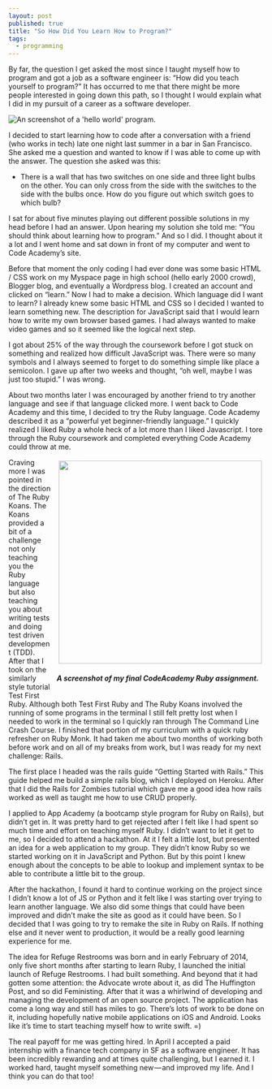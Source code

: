 ```yaml
---
layout: post
published: true
title: "So How Did You Learn How to Program?"
tags:
  - programming
---
```


By far, the question I get asked the most since I taught myself how to program and got a job as a software engineer is: “How did you teach yourself to program?” It has occurred to me that there might be more people interested in going down this path, so I thought I would explain what I did in my pursuit of a career as a software developer.

![An screenshot of a 'hello world' program.](http://24.media.tumblr.com/8e07f8f4c9abe79a87189caeda94b216/tumblr_n32z1xaEY01tv77s6o1_1280.png)

I decided to start learning how to code after a conversation with a friend (who works in tech) late one night last summer in a bar in San Francisco. She asked me a question and wanted to know if I was able to come up with the answer. The question she asked was this:

* There is a wall that has two switches on one side and three light bulbs on the other. You can only cross from the side with the switches to the side with the bulbs once. How do you figure out which switch goes to which bulb?

I sat for about five minutes playing out different possible solutions in my head before I had an answer. Upon hearing my solution she told me: “You should think about learning how to program.” And so I did. I thought about it a lot and I went home and sat down in front of my computer and went to Code Academy’s site.

Before that moment the only coding I had ever done was some basic HTML / CSS work on my Myspace page in high school (hello early 2000 crowd), Blogger blog, and eventually a Wordpress blog. I created an account and clicked on “learn.” Now I had to make a decision. Which language did I want to learn? I already knew some basic HTML and CSS so I decided I wanted to learn something new. The description for JavaScript said that I would learn how to write my own browser based games. I had always wanted to make video games and so it seemed like the logical next step.

I got about 25% of the way through the coursework before I got stuck on something and realized how difficult JavaScript was. There were so many symbols and I always seemed to forget to do something simple like place a semicolon. I gave up after two weeks and thought, “oh well, maybe I was just too stupid.” I was wrong.

About two months later I was encouraged by another friend to try another language and see if that language clicked more. I went back to Code Academy and this time, I decided to try the Ruby language. Code Academy described it as a “powerful yet beginner-friendly language.” I quickly realized I liked Ruby a whole heck of a lot more than I liked Javascript. I tore through the Ruby coursework and completed everything Code Academy could throw at me.

<figure style="float: right; margin: 5px; text-align: center;">
  <img src="https://31.media.tumblr.com/23737617a430bd7b8f497bfbd5e1659f/tumblr_n32z7la3GU1tv77s6o1_500.png" width="400" style="padding-left: 10px" >
  <figcaption><h5> A screenshot of my final CodeAcademy Ruby assignment.</h5> </figcaption>
</figure>

Craving more I was pointed in the direction of The Ruby Koans. The Koans provided a bit of a challenge not only teaching you the Ruby language but also teaching you about writing tests and doing test driven development (TDD). After that I took on the similarly style tutorial Test First Ruby. Although both Test First Ruby and The Ruby Koans involved the running of some programs in the terminal I still felt pretty lost when I needed to work in the terminal so I quickly ran through The Command Line Crash Course. I finished that portion of my curriculum with a quick ruby refresher on Ruby Monk. It had taken me about two months of working both before work and on all of my breaks from work, but I was ready for my next challenge: Rails.

The first place I headed was the rails guide “Getting Started with Rails.” This guide helped me build a simple rails blog, which I deployed on Heroku. After that I did the Rails for Zombies tutorial which gave me a good idea how rails worked as well as taught me how to use CRUD properly.

I applied to App Academy (a bootcamp style program for Ruby on Rails), but didn’t get in. It was pretty hard to get rejected after I felt like I had spent so much time and effort on teaching myself Ruby. I didn’t want to let it get to me, so I decided to attend a hackathon. At it I felt a little lost, but presented an idea for a web application to my group. They didn’t know Ruby so we started working on it in JavaScript and Python. But by this point I knew enough about the concepts to be able to lookup and implement syntax to be able to contribute a little bit to the group.

After the hackathon, I found it hard to continue working on the project since I didn’t know a lot of JS or Python and it felt like I was starting over trying to learn another language. We also did some things that could have been improved and didn’t make the site as good as it could have been. So I decided that I was going to try to remake the site in Ruby on Rails. If nothing else and it never went to production, it would be a really good learning experience for me.

The idea for Refuge Restrooms was born and in early February of 2014, only five short months after starting to learn Ruby, I launched the initial launch of Refuge Restrooms. I had built something. And beyond that it had gotten some attention: the Advocate wrote about it, as did The Huffington Post, and so did Feministing. After that it was a whirlwind of developing and managing the development of an open source project. The application has come a long way and still has miles to go. There’s lots of work to be done on it, including hopefully native mobile applications on iOS and Android. Looks like it’s time to start teaching myself how to write swift. =)

The real payoff for me was getting hired. In April I accepted a paid internship with a finance tech company in SF as a software engineer. It has been incredibly rewarding and at times quite challenging, but I earned it. I worked hard, taught myself something new — and improved my life. And I think you can do that too!



